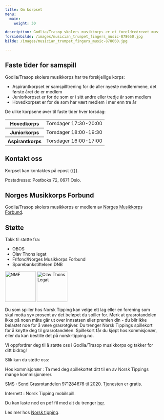 ```yaml
---
title: Om korpset
menu:
  main:
    weight: 30

description: Godlia/Trasop skolers musikkorps er et foreldredrevet musikkorps hvor årsmøtet velger et styre som står for driften av korpset i styreperioden.
forsidebilde: /images/musician_trumpet_fingers_music-878660.jpg
bilde: /images/musician_trumpet_fingers_music-878660.jpg

---
```


## Faste tider for samspill

Godlia/Trasop skolers musikkorps har tre forskjellige korps:

- Aspirantkorpset er samspilltrening for de aller nyeste medlemmene,
  det første året de er medlem
- Juniorkorpset er for de som er i sitt andre eller tredje år som medlem
- Hovedkorpset er for de som har vært medlem i mer enn tre år

De ulike korpsene øver til faste tider hver torsdag:

<table>
<tr><th>Hovedkorps</th>   <td>Torsdager 17:30-20:00</td>
<tr><th>Juniorkorps</th>  <td>Torsdager 18:00-19:30</td>
<tr><th>Aspirantkorps</th><td>Torsdager 16:00-17:00</td>
</table>

## Kontakt oss

Korpset kan kontaktes på epost {{<email styret>}}.

Postadresse: Postboks 72, 0671 Oslo.

## Norges Musikkorps Forbund

Godlia/Trasop skolers musikkorps er medlem av
[Norges Musikkorps Forbund](https://musikkorps.no).

## Støtte

Takk til støtte fra:

* OBOS
* Olav Thons legat
* Frifond/Norges Musikkorps Forbund
* Sparebankstiftelsen DNB

<img src="../images/nmf_logo.svg" height="100" alt="NMF">
<img src="../images/OlavThonsLegat_gull.svg" height="100" alt="Olav Thons Legat">


Du som spiller hos Norsk Tipping kan velge ett lag eller en forening som skal
motta syv prosent av det beløpet du spiller for. Merk at grasrotandelen ikke på
noen måte går ut over innsatsen eller premien din - du blir ikke belastet noe
for å være grasrotgiver. Du trenger Norsk Tippings spillekort for å knytte deg
til grasrotandelen. Spillekort får du kjøpt hos kommisjonær, eller du kan
bestille det på norsk-tipping.no.

Vi oppfordrer deg til å støtte oss i Godlia/Trasop musikkorps og takker for ditt
bidrag!

Slik kan du støtte oss:

Hos kommisjonær
: Ta med deg spillekortet ditt til en av Norsk Tippings mange kommisjonærer.

SMS
: Send Grasrotandelen 971284676 til 2020. Tjenesten er gratis.

Internett
: Norsk Tipping mobilspill.

Du kan laste ned en pdf fil med alt du trenger [her](grasrot-1-971284676.pdf).

Les mer hos [Norsk tipping](https://www.norsk-tipping.no/grasrotandelen).
